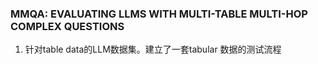### MMQA: EVALUATING LLMS WITH MULTI-TABLE MULTI-HOP COMPLEX QUESTIONS
1. 针对table data的LLM数据集。建立了一套tabular 数据的测试流程